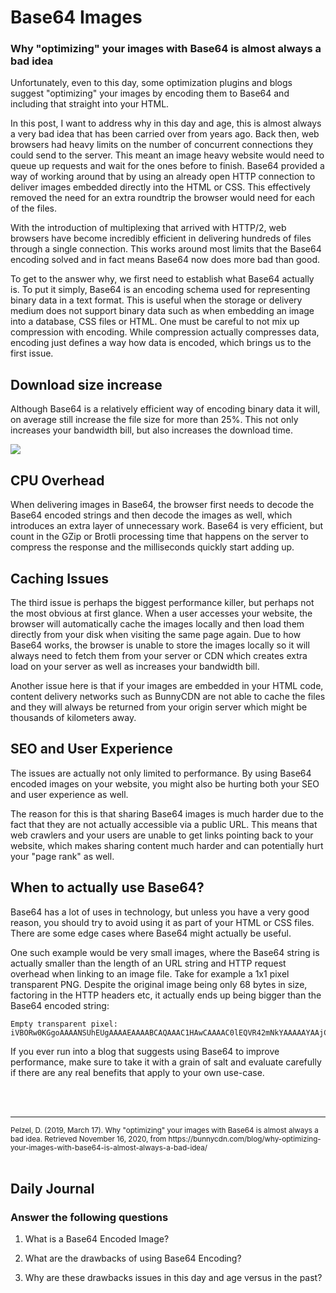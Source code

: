 # Base64 Images

### Why "optimizing" your images with Base64 is almost always a bad idea

Unfortunately, even to this day, some optimization plugins and blogs suggest "optimizing" your images by encoding them to Base64 and including that straight into your HTML.

In this post, I want to address why in this day and age, this is almost always a very bad idea that has been carried over from years ago. Back then, web browsers had heavy limits on the number of concurrent connections they could send to the server. This meant an image heavy website would need to queue up requests and wait for the ones before to finish. Base64 provided a way of working around that by using an already open HTTP connection to deliver images embedded directly into the HTML or CSS. This effectively removed the need for an extra roundtrip the browser would need for each of the files.

With the introduction of multiplexing that arrived with HTTP/2, web browsers have become incredibly efficient in delivering hundreds of files through a single connection. This works around most limits that the Base64 encoding solved and in fact means Base64 now does more bad than good.

To get to the answer why, we first need to establish what Base64 actually is. To put it simply, Base64 is an encoding schema used for representing binary data in a text format. This is useful when the storage or delivery medium does not support binary data such as when embedding an image into a database, CSS files or HTML. One must be careful to not mix up compression with encoding. While compression actually compresses data, encoding just defines a way how data is encoded, which brings us to the first issue.

## Download size increase

Although Base64 is a relatively efficient way of encoding binary data it will, on average still increase the file size for more than 25%. This not only increases your bandwidth bill, but also increases the download time.

![](https://bunnycdn.com/blog/content/images/2019/03/base64-image-size-comparison-1.jpg)

## CPU Overhead

When delivering images in Base64, the browser first needs to decode the Base64 encoded strings and then decode the images as well, which introduces an extra layer of unnecessary work. Base64 is very efficient, but count in the GZip or Brotli processing time that happens on the server to compress the response and the milliseconds quickly start adding up.

## Caching Issues

The third issue is perhaps the biggest performance killer, but perhaps not the most obvious at first glance. When a user accesses your website, the browser will automatically cache the images locally and then load them directly from your disk when visiting the same page again. Due to how Base64 works, the browser is unable to store the images locally so it will always need to fetch them from your server or CDN which creates extra load on your server as well as increases your bandwidth bill.

Another issue here is that if your images are embedded in your HTML code, content delivery networks such as BunnyCDN are not able to cache the files and they will always be returned from your origin server which might be thousands of kilometers away.

## SEO and User Experience

The issues are actually not only limited to performance. By using Base64 encoded images on your website, you might also be hurting both your SEO and user experience as well.

The reason for this is that sharing Base64 images is much harder due to the fact that they are not actually accessible via a public URL. This means that web crawlers and your users are unable to get links pointing back to your website, which makes sharing content much harder and can potentially hurt your "page rank" as well.

## When to actually use Base64?

Base64 has a lot of uses in technology, but unless you have a very good reason, you should try to avoid using it as part of your HTML or CSS files. There are some edge cases where Base64 might actually be useful.

One such example would be very small images, where the Base64 string is actually smaller than the length of an URL string and HTTP request overhead when linking to an image file. Take for example a 1x1 pixel transparent PNG. Despite the original image being only 68 bytes in size, factoring in the HTTP headers etc, it actually ends up being bigger than the Base64 encoded string:

```
Empty transparent pixel:
iVBORw0KGgoAAAANSUhEUgAAAAEAAAABCAQAAAC1HAwCAAAAC0lEQVR42mNkYAAAAAYAAjCB0C8AAAAASUVORK5CYII=
```

If you ever run into a blog that suggests using Base64 to improve performance, make sure to take it with a grain of salt and evaluate carefully if there are any real benefits that apply to your own use-case.

<br>
<br>
<hr>
<small>Pelzel, D. (2019, March 17). Why "optimizing" your images with Base64 is almost always a bad idea. Retrieved November 16, 2020, from https://bunnycdn.com/blog/why-optimizing-your-images-with-base64-is-almost-always-a-bad-idea/</small>
<br>
<br>

## Daily Journal
### Answer the following questions
 
1. What is a Base64 Encoded Image?

2. What are the drawbacks of using Base64 Encoding?

3. Why are these drawbacks issues in this day and age versus in the past?